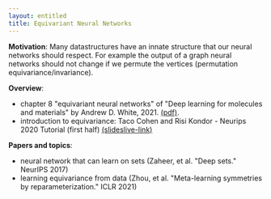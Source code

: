 ```yaml
---
layout: entitled
title: Equivariant Neural Networks 
---
```


**Motivation**: Many datastructures have an innate structure that our neural networks should respect. For example the output of a graph neural networks should not change if we permute the vertices (permutation equivariance/invariance).

**Overview**:

- chapter 8 "equivariant neural networks" of "Deep learning for molecules and materials" by Andrew D. White, 2021. [(pdf)](https://whitead.github.io/dmol-book/dl/Equivariant.html).
- introduction to equivariance: Taco Cohen and Risi Kondor - Neurips 2020 Tutorial (first half) [(slideslive-link)](https://slideslive.com/38943570/equivariant-networks)

**Papers and topics**:

- neural network that can learn on sets (Zaheer, et al. "Deep sets." NeurIPS 2017)
- learning equivariance from data (Zhou, et al. "Meta-learning symmetries by reparameterization." ICLR 2021)
